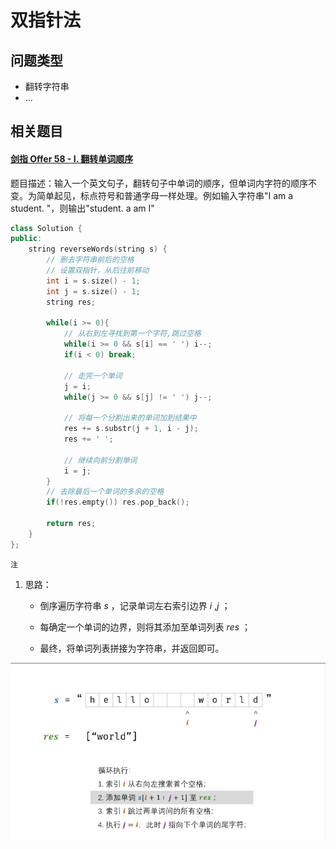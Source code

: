 # 双指针法

## 问题类型

- 翻转字符串
- ...

## 相关题目

#### [剑指 Offer 58 - I. 翻转单词顺序](https://leetcode-cn.com/problems/fan-zhuan-dan-ci-shun-xu-lcof/)

题目描述：输入一个英文句子，翻转句子中单词的顺序，但单词内字符的顺序不变。为简单起见，标点符号和普通字母一样处理。例如输入字符串"I am a student. "，则输出"student. a am I"

```C++
class Solution {
public:
    string reverseWords(string s) {
        // 删去字符串前后的空格
        // 设置双指针，从后往前移动
        int i = s.size() - 1;
        int j = s.size() - 1;
        string res;
        
        while(i >= 0){
            // 从右到左寻找到第一个字符,跳过空格
            while(i >= 0 && s[i] == ' ') i--;
            if(i < 0) break;

            // 走完一个单词
            j = i;
            while(j >= 0 && s[j] != ' ') j--;

            // 将每一个分割出来的单词加到结果中
            res += s.substr(j + 1, i - j);
            res += ' ';

            // 继续向前分割单词
            i = j;
        }
        // 去除最后一个单词的多余的空格
        if(!res.empty()) res.pop_back();

        return res;
    }
};
```

`注`

1. 思路：

	- 倒序遍历字符串 $s$ ，记录单词左右索引边界 $i$ ,$j$ ；

	- 每确定一个单词的边界，则将其添加至单词列表 $res$ ；
	- 最终，将单词列表拼接为字符串，并返回即可。

![image-20210917110019596](双指针法.assets/image-20210917110019596.png)